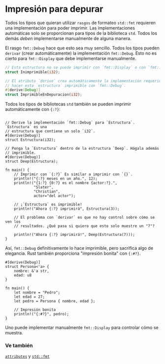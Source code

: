 # Impresión para depurar

Todos los tipos que quieran utilizar `rasgos` de formateo `std::fmt` requieren
una implementación para poder imprimir. Las implementaciones automáticas solo
se proporcionan para tipos de la biblioteca `std`. Todos los demás *deben*
implementarse manualmente de alguna manera.

El rasgo `fmt::Debug` hace que esto sea muy sencillo. Todos los tipos pueden
`derivar` (crear automáticamente) la implementación `fmt::Debug`. Esto no es
cierto para `fmt::Display` que debe implementarse manualmente.

```rust
// Esta estructura no se puede imprimir con `fmt::Display` o con `fmt::Debug`.
struct Inimprimible(i32);

// El atributo `derive` crea automáticamente la implementación requerida para
// hacer esta `estructura` imprimible con `fmt::Debug`.
#[derive(Debug)]
struct ImprimibleEnDepuracion(i32);
```

Todos los tipos de bibliotecas `std` también se pueden imprimir automáticamente
con `{:?}`:

```rust,editable

// Derive la implementación `fmt::Debug` para `Estructura`. `Estructura` es una
// estructura que contiene un solo `i32`.
#[derive(Debug)]
struct Estructura(i32);

// Ponga la `Estructura` dentro de la estructura `Deep`. Hágala además
// imprimible.
#[derive(Debug)]
struct Deep(Estructura);

fn main() {
    // Imprimir con `{:?}` Es similar a imprimir con `{}`.
    println!("{:?} meses en un año.", 12);
    println!("{1:?} {0:?} es el nombre {actor:?}.",
             "Slater",
             "Christian",
             actor="del actor");

    // ¡`Estructura` es imprimible!
    println!("Ahora {:?} imprimirá", Estructura(3));
    
    // El problema con `derivar` es que no hay control sobre cómo se ven los
    // resultados. ¿Qué pasa si quiero que esto solo muestre un "7"?

    println!("Ahora {:?} imprimirá!", Deep(Estructura(7)));
}
```

Así, `fmt::Debug` definitivamente lo hace imprimible, pero sacrifica algo de
elegancia. Rust también proporciona "impresión bonita" con `{:#?}`.

```rust,editable
#[derive(Debug)]
struct Persona<'a> {
    nombre: &'a str,
    edad: u8
}

fn main() {
    let nombre = "Pedro";
    let edad = 27;
    let pedro = Persona { nombre, edad };

    // Impresión bonita
    println!("{:#?}", pedro);
}
```

Uno puede implementar manualmente `fmt::Display` para controlar cómo se muestra.

### Ve también

[`attributes`][attributes]<!--, [`derive`][derive], --> y [`std::fmt`][fmt]
<!--, and [`struct`][structs] -->

[attributes]: https://doc.rust-lang.org/reference/attributes.html
[derive]: ../../trait/derive.md
[fmt]: https://doc.rust-lang.org/std/fmt/
[structs]: ../../custom_types/structs.md

